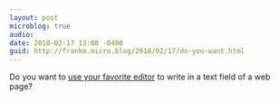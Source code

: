 ```yaml
---
layout: post
microblog: true
audio: 
date: 2018-02-17 13:08 -0400
guid: http://frankm.micro.blog/2018/02/17/do-you-want.html
---
```

Do you want to  [use your favorite editor](https://github.com/GhostText/GhostText) to write in a text field of a web page? 
